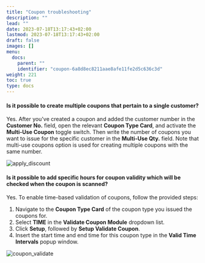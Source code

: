 ```yaml
---
title: "Coupon troubleshooting"
description: ""
lead: ""
date: 2023-07-18T13:17:43+02:00
lastmod: 2023-07-18T13:17:43+02:00
draft: false
images: []
menu:
  docs:
    parent: ""
    identifier: "coupon-6a8d8ec8211aae8afe11fe2d5c636c3d"
weight: 221
toc: true
type: docs
---
```


#### Is it possible to create multiple coupons that pertain to a single customer?       

Yes. After you've created a coupon and added the customer number in the **Customer No.** field, open the relevant **Coupon Type Card**, and activate the **Multi-Use Coupon** toggle switch. Then write the number of coupons you want to issue for the specific customer in the **Multi-Use Qty.** field. Note that multi-use coupons option is used for creating multiple coupons with the same number.    

![apply_discount](apply_discount.PNG)

#### Is it possible to add specific hours for coupon validity which will be checked when the coupon is scanned?

Yes. To enable time-based validation of coupons, follow the provided steps:

   1. Navigate to the **Coupon Type Card** of the coupon type you issued the coupons for. 
   2. Select **TIME** in the **Validate Coupon Module** dropdown list. 
   2. Click **Setup**, followed by **Setup Validate Coupon**.
   3. Insert the start time and end time for this coupon type in the **Valid Time Intervals** popup window.   

   ![coupon_validate](coupon_validate_time.PNG)
